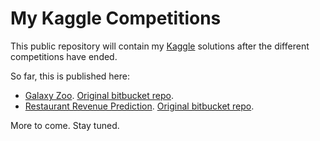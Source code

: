 # My Kaggle Competitions

This public repository will contain my [Kaggle](https://www.kaggle.com/users/101878/jos-mar-a-mateos) solutions after the different competitions have ended.

So far, this is published here:

* [Galaxy Zoo](https://github.com/rinze/kaggle-public/tree/master/galaxy-zoo). [Original bitbucket repo](https://bitbucket.org/rinze/kaggle-galaxy-zoo).
* [Restaurant Revenue Prediction](https://github.com/rinze/kaggle-public/tree/master/restaurant-revenue-prediction). [Original bitbucket repo](https://bitbucket.org/rinze/kaggle-restrev).

More to come. Stay tuned.
